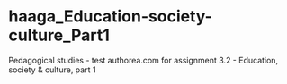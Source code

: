 # haaga_Education-society-culture_Part1
Pedagogical studies - test authorea.com for assignment 3.2 - Education, society &amp; culture, part 1
